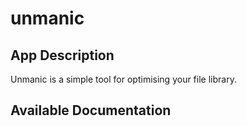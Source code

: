 # unmanic

## App Description

Unmanic is a simple tool for optimising your file library.

## Available Documentation

